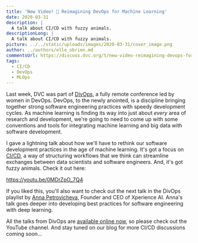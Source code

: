 ```yaml
---
title: 'New Video! 🎥 Reimagining DevOps for Machine Learning'
date: 2020-03-31
description: |
  A talk about CI/CD with fuzzy animals.
descriptionLong: |
  A talk about CI/CD with fuzzy animals.
picture: ../../static/uploads/images/2020-03-31/cover_image.png
author: ../authors/elle_obrien.md
commentsUrl: https://discuss.dvc.org/t/new-video-reimagining-devops-for-machine-learning/341
tags:
  - CI/CD
  - DevOps
  - MLOps
---
```


Last week, DVC was part of [DivOps](https://divops.org/), a fully remote
conference led by women in DevOps. DevOps, to the newly anointed, is a
discipline bringing together strong software engineering practices with speedy
development cycles. As machine learning is finding its way into just about
_every_ area of research and development, we're going to need to come up with
some conventions and tools for integrating machine learning and big data with
software development.

I gave a lightning talk about how we'll have to rethink our software development
practices in the age of machine learning. It's got a focus on
[CI/CD](https://martinfowler.com/articles/cd4ml.html), a way of structuring
workflows that we think can streamline exchanges between data scientists and
software engineers. And, it's got fuzzy animals. Check it out here:

https://youtu.be/0MDrZpO_7Q4

If you liked this, you'll also want to check out the next talk in the DivOps
playlist by
[Anna Petrovicheva](https://www.linkedin.com/in/anna-petrovicheva-44b24673/),
Founder and CEO of Xperience AI. Anna's talk goes deeper into developing best
practices for software engineering with deep learning.

All the talks from DivOps are
[available online now](https://www.youtube.com/playlist?list=PLVeJCYrrCemgbA1cWYn3qzdgba20xJS8V),
so please check out the YouTube channel. And stay tuned on our blog for more
CI/CD discussions coming soon...
